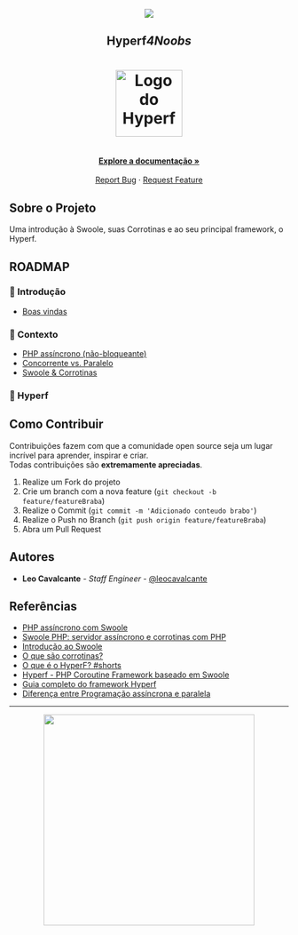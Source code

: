 <!-- Logo 4noobs -->

<p align="center">
  <a href="https://github.com/he4rt/4noobs" target="_blank">
    <img src="assets/header_4noobs.svg">
  </a>
</p>

<!-- Title -->

<p align="center">
  <h2 align="center"><b>Hyperf</b><i>4Noobs</i></h2>

  <h1 align="center"><img src="assets/hyperf.png" alt="Logo do Hyperf" width="120"></h1>
  
  <p align="center">
    <br />
    <a href="#roadmap"><strong>Explore a documentação »</strong></a>
    <br />
    <br />
    <a href="https://github.com/opencodeco/hyperf-4noobs/issues">Report Bug</a>
    ·
    <a href="https://github.com/opencodeco/hyperf-4noobs/issues">Request Feature</a>
  </p>
</p>
    
 <!-- ABOUT THE PROJECT -->

## Sobre o Projeto
Uma introdução à Swoole, suas Corrotinas e ao seu principal framework, o Hyperf.

<!-- ROADMAP OF PROJECT -->

## ROADMAP

### 💜 Introdução
- [Boas vindas](content/welcome.md)

### 🤝 Contexto
- [PHP assíncrono (não-bloqueante)](content/non-blocking-php.md)
- [Concorrente vs. Paralelo](content/concurrency-vs-parallelism.md)
- [Swoole & Corrotinas](content/swoole.md)

### 🚀 Hyperf


<!-- CONTRIBUTING -->

## Como Contribuir

Contribuições fazem com que a comunidade open source seja um lugar incrível para aprender, inspirar e criar.<br>
Todas contribuições são **extremamente apreciadas**.

1. Realize um Fork do projeto
2. Crie um branch com a nova feature (`git checkout -b feature/featureBraba`)
3. Realize o Commit (`git commit -m 'Adicionado conteudo brabo'`)
4. Realize o Push no Branch (`git push origin feature/featureBraba`)
5. Abra um Pull Request

## Autores

- **Leo Cavalcante** - _Staff Engineer_ - [@leocavalcante](https://twitter.com/leocavalcante)

## Referências 

- [PHP assíncrono com Swoole](https://www.youtube.com/watch?v=qgXj4eyrT-Q)
- [Swoole PHP: servidor assíncrono e corrotinas com PHP](https://www.alura.com.br/conteudo/swoole-php-servidor-assincrono-corrotinas-php)
- [Introdução ao Swoole](https://www.treinaweb.com.br/blog/introducao-ao-swoole-framework-php-assincrono-baseado-em-corrotinas)
- [O que são corrotinas?](https://www.youtube.com/watch?v=Nbt0eQHChoI)
- [O que é o HyperF? #shorts](https://www.youtube.com/watch?v=gEoONCmIuZM)
- [Hyperf - PHP Coroutine Framework baseado em Swoole](https://leocarmo.dev/hyperf-php-coroutine-framework-baseado-em-swoole)
- [Guia completo do framework Hyperf](https://programadoresdepre.com.br/guia-completo-do-framework-hyperf-para-construcao-de-aplicativos-php-modernos/)
- [Diferença entre  Programação assíncrona e paralela](https://youtu.be/zLfXPSeCkB8)

---

<p align="center">
  <a href="https://github.com/he4rt/4noobs" target="_blank">
    <img src="assets/footer_4noobs.svg" width="380">
  </a>
</p>
